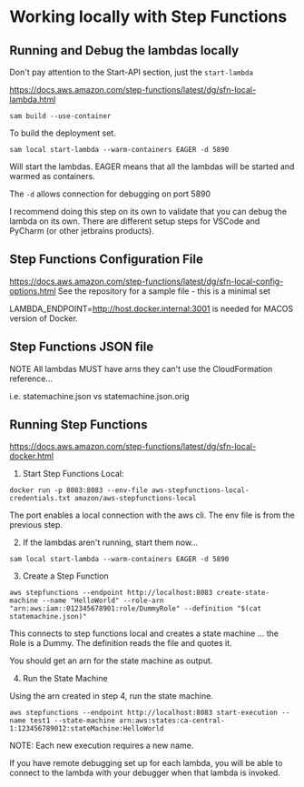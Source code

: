 # Working locally with Step Functions

## Running and Debug the lambdas locally

Don't pay attention to the Start-API section, just the `start-lambda`

https://docs.aws.amazon.com/step-functions/latest/dg/sfn-local-lambda.html

`sam build --use-container`

To build the deployment set.

`sam local start-lambda --warm-containers EAGER -d 5890`

Will start the lambdas. EAGER means that all the lambdas will be started and warmed as containers.

The `-d` allows connection for debugging on port 5890

I recommend doing this step on its own to validate that you can debug the lambda on its own. There are different setup steps for VSCode and PyCharm (or other jetbrains products).

## Step Functions Configuration File

https://docs.aws.amazon.com/step-functions/latest/dg/sfn-local-config-options.html
See the repository for a sample file - this is a minimal set

LAMBDA_ENDPOINT=http://host.docker.internal:3001 is needed for MACOS version of Docker.

## Step Functions JSON file

NOTE All lambdas MUST have arns they can't use the CloudFormation reference...

i.e. statemachine.json vs statemachine.json.orig

## Running Step Functions

https://docs.aws.amazon.com/step-functions/latest/dg/sfn-local-docker.html

1. Start Step Functions Local:

`docker run -p 8083:8083 --env-file aws-stepfunctions-local-credentials.txt amazon/aws-stepfunctions-local`

The port enables a local connection with the aws cli. The env file is from the previous step.

2. If the lambdas aren't running, start them now...

`sam local start-lambda --warm-containers EAGER -d 5890`

3. Create a Step Function

`aws stepfunctions --endpoint http://localhost:8083 create-state-machine --name "HelloWorld" --role-arn "arn:aws:iam::012345678901:role/DummyRole" --definition "$(cat  statemachine.json)"`

This connects to step functions local and creates a state machine ... the Role is a Dummy. The definition reads the file and quotes it.

You should get an arn for the state machine as output.

4. Run the State Machine

Using the arn created in step 4, run the state machine.

`aws stepfunctions --endpoint http://localhost:8083 start-execution --name test1 --state-machine arn:aws:states:ca-central-1:123456789012:stateMachine:HelloWorld`

NOTE: Each new execution requires a new name.

If you have remote debugging set up for each lambda, you will be able to connect to the lambda with your debugger when that lambda is invoked.